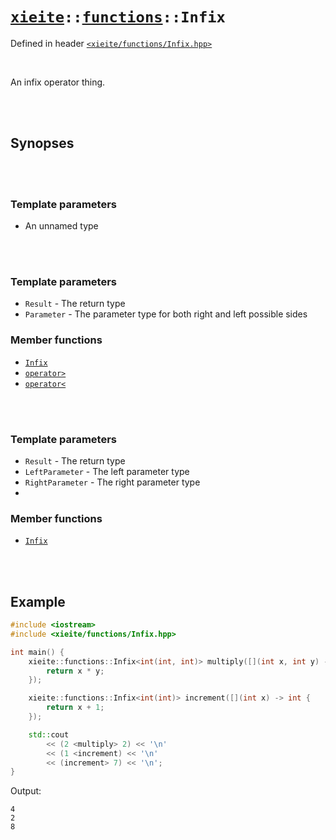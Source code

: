 # [`xieite`](../../README.md)`::`[`functions`](../../docs/functions.md)`::Infix`
Defined in header [`<xieite/functions/Infix.hpp>`](../../include/xieite/functions/Infix.hpp)

<br/>

An infix operator thing.

<br/><br/>

## Synopses

<br/><br/>

### Template parameters
- An unnamed type

<br/><br/>

### Template parameters
- `Result` - The return type
- `Parameter` - The parameter type for both right and left possible sides
### Member functions
- [`Infix`](../../docs/functions/Infix/constructor1.md)
- [`operator>`](../../docs/functions/Infix/operatorMore.md)
- [`operator<`](../../docs/functions/Infix/operatorLess.md)

<br/><br/>

### Template parameters
- `Result` - The return type
- `LeftParameter` - The left parameter type
- `RightParameter` - The right parameter type
- 
### Member functions
- [`Infix`](../../docs/functions/Infix/constructor2.md)

<br/><br/>

## Example
```cpp
#include <iostream>
#include <xieite/functions/Infix.hpp>

int main() {
	xieite::functions::Infix<int(int, int)> multiply([](int x, int y) -> int {
		return x * y;
	});

	xieite::functions::Infix<int(int)> increment([](int x) -> int {
		return x + 1;
	});

	std::cout
		<< (2 <multiply> 2) << '\n'
		<< (1 <increment) << '\n'
		<< (increment> 7) << '\n';
}
```
Output:
```
4
2
8
```
